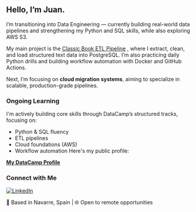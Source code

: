 ## Hello, I’m Juan.

I’m transitioning into Data Engineering — currently building real-world data pipelines and strengthening my Python and SQL skills, while also exploring AWS S3.

My main project is the [Classic Book ETL Pipeline](https://github.com/juan-dbravo/classicbook-etl-pipeline)  , where I extract, clean, and load structured text data into PostgreSQL. I’m also practicing daily Python drills and building workflow automation with Docker and GitHub Actions.

Next, I’m focusing on **cloud migration systems**, aiming to specialize in scalable, production-grade pipelines.

### Ongoing Learning

I'm actively building core skills through DataCamp’s structured tracks, focusing on:

- Python & SQL fluency
- ETL pipelines
- Cloud foundations (AWS)
- Workflow automation
Here's my public profile:

**[My DataCamp Profile](https://www.datacamp.com/portfolio/bravojuandb)**  

### Connect with Me

[![LinkedIn](https://img.shields.io/badge/LinkedIn-blue?style=for-the-badge&logo=linkedin&logoColor=white)](https://www.linkedin.com/in/juandbravo/)

📍 Based in Navarre, Spain | 🌐 Open to remote opportunities  
